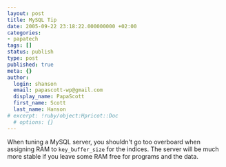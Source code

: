```yaml
---
layout: post
title: MySQL Tip
date: 2005-09-22 23:18:22.000000000 +02:00
categories:
- papatech
tags: []
status: publish
type: post
published: true
meta: {}
author:
  login: shanson
  email: papascott-wp@gmail.com
  display_name: PapaScott
  first_name: Scott
  last_name: Hanson
# excerpt: !ruby/object:Hpricot::Doc
  # options: {}
---
```

<p>When tuning a MySQL server, you shouldn't go too overboard when assigning RAM to <code>key_buffer_size</code> for the indices. The server will be much more stable if you leave some RAM free for programs and the data.</p>
